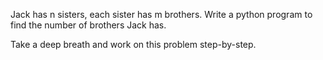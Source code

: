 Jack has n sisters, each sister has m brothers. Write a python program to find the number of brothers Jack has.

Take a deep breath and work on this problem step-by-step.
